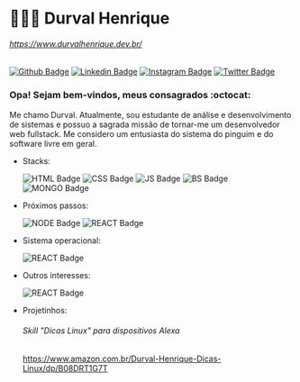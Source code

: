 # 👨🏾‍💻 Durval Henrique
###### https://www.durvalhenrique.dev.br/
[![Github Badge](https://img.shields.io/badge/github-%23100000.svg?&style=for-the-badge&logo=github&logoColor=white&link=https://github.com/Lavrudin)](https://github.com/Lavrudin)
[![Linkedin Badge](https://img.shields.io/badge/linkedin-%230077B5.svg?&style=for-the-badge&logo=linkedin&logoColor=white&link=https://www.linkedin.com/in/durval-henrique-de-souza-6555731a0/)](https://www.linkedin.com/in/durval-henrique-de-souza-6555731a0/)
[![Instagram Badge](https://img.shields.io/badge/instagram-%23E4405F.svg?&style=for-the-badge&logo=instagram&logoColor=white&link=https://www.instagram.com/durvalhenriquee/?hl=pt-br)](https://www.instagram.com/durvalhenriquee/?hl=pt-br)
[![Twitter Badge](https://img.shields.io/badge/twitter-%231DA1F2.svg?&style=for-the-badge&logo=twitter&logoColor=white&link=https://twitter.com/lavrudinho)](https://twitter.com/lavrudinho)


### Opa! Sejam bem-vindos, meus consagrados :octocat: 
Me chamo Durval. Atualmente, sou estudante de análise e desenvolvimento de sistemas e possuo a sagrada missão de tornar-me um desenvolvedor web fullstack. Me considero um entusiasta do sistema do pinguim e do software livre em geral. 

- Stacks:

  ![HTML Badge](https://img.shields.io/badge/html5%20-%23E34F26.svg?&style=for-the-badge&logo=html5&logoColor=white)
  ![CSS Badge](https://img.shields.io/badge/css3%20-%231572B6.svg?&style=for-the-badge&logo=css3&logoColor=white)
  ![JS Badge](https://img.shields.io/badge/javascript%20-%23323330.svg?&style=for-the-badge&logo=javascript&logoColor=%23F7DF1E)
  ![BS Badge](https://img.shields.io/badge/bootstrap%20-%23563D7C.svg?&style=for-the-badge&logo=bootstrap&logoColor=white)
  ![MONGO Badge](https://img.shields.io/badge/MongoDB-%234ea94b.svg?&style=for-the-badge&logo=mongodb&logoColor=white)

  
 - Próximos passos:

   ![NODE Badge](https://img.shields.io/badge/node.js%20-%2343853D.svg?&style=for-the-badge&logo=node.js&logoColor=white)
   ![REACT Badge](https://img.shields.io/badge/react%20-%2320232a.svg?&style=for-the-badge&logo=react&logoColor=%2361DAFB)
   
   
 - Sistema operacional:
 
   ![REACT Badge](https://img.shields.io/badge/debian-E95420?logo=debian&logoColor=white&style=for-the-badge)
   
   
 - Outros interesses:
 
   ![REACT Badge](https://img.shields.io/badge/shell_script%20-%23121011.svg?&style=for-the-badge&logo=gnu-bash&logoColor=white)
   
   
  - Projetinhos:
  
    ###### Skill "Dicas Linux" para dispositivos Alexa
    https://www.amazon.com.br/Durval-Henrique-Dicas-Linux/dp/B08DRT1G7T


 
   

<!--
**Lavrudin/Lavrudin** is a ✨ _special_ ✨ repository because its `README.md` (this file) appears on your GitHub profile.
